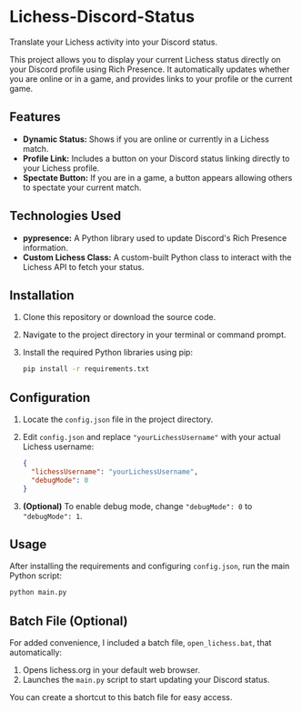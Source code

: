 # Lichess-Discord-Status

Translate your Lichess activity into your Discord status.

This project allows you to display your current Lichess status directly on your Discord profile using Rich Presence. It automatically updates whether you are online or in a game, and provides links to your profile or the current game.

## Features

* **Dynamic Status:** Shows if you are online or currently in a Lichess match.
* **Profile Link:** Includes a button on your Discord status linking directly to your Lichess profile.
* **Spectate Button:** If you are in a game, a button appears allowing others to spectate your current match.

## Technologies Used

* **pypresence:** A Python library used to update Discord's Rich Presence information.
* **Custom Lichess Class:** A custom-built Python class to interact with the Lichess API to fetch your status.

## Installation

1.  Clone this repository or download the source code.
2.  Navigate to the project directory in your terminal or command prompt.
3.  Install the required Python libraries using pip:

    ```bash
    pip install -r requirements.txt
    ```

## Configuration

1.  Locate the `config.json` file in the project directory.
2.  Edit `config.json` and replace `"yourLichessUsername"` with your actual Lichess username:

    ```json
    {
      "lichessUsername": "yourLichessUsername",
      "debugMode": 0
    }
    ```
3.  **(Optional)** To enable debug mode, change `"debugMode": 0` to `"debugMode": 1`.

## Usage

After installing the requirements and configuring `config.json`, run the main Python script:

```bash
python main.py
```

## Batch File (Optional)

For added convenience, I included a batch file, `open_lichess.bat`, that automatically:
1.  Opens lichess.org in your default web browser.
2.  Launches the `main.py` script to start updating your Discord status.

You can create a shortcut to this batch file for easy access.